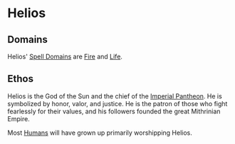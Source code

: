 # Helios

## Domains

Helios' [Spell Domains](../../../Magic/Spells/Spell%20Domains/{Spell%20Domains}.md) are [Fire](../../../Magic/Spells/Spell%20Domains/Fire.md) and [Life](../../../Magic/Spells/Spell%20Domains/Life.md).

## Ethos

Helios is the God of the Sun and the chief of the [Imperial Pantheon](../Imperial%20Pantheon.md). He is symbolized by honor, valor, and justice. He is the patron of those who fight fearlessly for their values, and his followers founded the great Mithrinian Empire.

Most [Humans](../../../Player%20Characters/Ancenstries/The%20People%20of%20Mithrinia/Humans.md) will have grown up primarily worshipping Helios.
